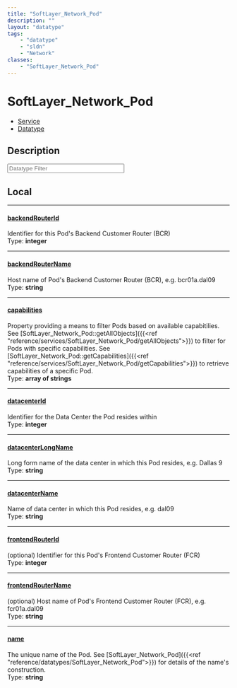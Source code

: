 ```yaml
---
title: "SoftLayer_Network_Pod"
description: ""
layout: "datatype"
tags:
    - "datatype"
    - "sldn"
    - "Network"
classes:
    - "SoftLayer_Network_Pod"
---
```


# SoftLayer_Network_Pod
<div id='service-datatype'>
    <ul id='sldn-reference-tabs'>
    <li id='service'> <a href='/reference/services/SoftLayer_Network_Pod' >Service</a></li>    <li id='datatype'> <a href='/reference/datatypes/SoftLayer_Network_Pod' >Datatype</a></li>
    </ul>
</div>

## Description 








<!-- Filer BEGIN -->
<div class="view-filters">
        <div class="clearfix">
            <div class="search-input-box">
                <input placeholder="Datatype Filter" onkeyup="titleSearch(inputId='prop-input', divId='properties', elementClass='prop-row')" 
                    type="text" id="prop-input" value="" size="30" maxlength="128" class="form-text">
            </div>
        </div>
</div>
<!-- Filer END -->

<div id="properties" class="content">
<div id="localProperties" class="prop-content" >

## Local
<div class="prop-row">

-----
[backendRouterId]: #backendrouterid
#### [backendRouterId]
Identifier for this Pod's Backend Customer Router (BCR)  
<span class="type-label">Type: </span>**integer**  



</div>
<div class="prop-row">

-----
[backendRouterName]: #backendroutername
#### [backendRouterName]
Host name of Pod's Backend Customer Router (BCR), e.g. bcr01a.dal09  
<span class="type-label">Type: </span>**string**  



</div>
<div class="prop-row">

-----
[capabilities]: #capabilities
#### [capabilities]
Property providing a means to filter Pods based on available capabitilies. See [SoftLayer_Network_Pod::getAllObjects]({{<ref "reference/services/SoftLayer_Network_Pod/getAllObjects">}}) to filter for Pods with specific capabilities. See [SoftLayer_Network_Pod::getCapabilities]({{<ref "reference/services/SoftLayer_Network_Pod/getCapabilities">}}) to retrieve capabilities of a specific Pod.   
<span class="type-label">Type: </span>**array of strings**  



</div>
<div class="prop-row">

-----
[datacenterId]: #datacenterid
#### [datacenterId]
Identifier for the Data Center the Pod resides within  
<span class="type-label">Type: </span>**integer**  



</div>
<div class="prop-row">

-----
[datacenterLongName]: #datacenterlongname
#### [datacenterLongName]
Long form name of the data center in which this Pod resides, e.g. Dallas 9  
<span class="type-label">Type: </span>**string**  



</div>
<div class="prop-row">

-----
[datacenterName]: #datacentername
#### [datacenterName]
Name of data center in which this Pod resides, e.g. dal09  
<span class="type-label">Type: </span>**string**  



</div>
<div class="prop-row">

-----
[frontendRouterId]: #frontendrouterid
#### [frontendRouterId]
(optional) Identifier for this Pod's Frontend Customer Router (FCR)  
<span class="type-label">Type: </span>**integer**  



</div>
<div class="prop-row">

-----
[frontendRouterName]: #frontendroutername
#### [frontendRouterName]
(optional) Host name of Pod's Frontend Customer Router (FCR), e.g. fcr01a.dal09  
<span class="type-label">Type: </span>**string**  



</div>
<div class="prop-row">

-----
[name]: #name
#### [name]
The unique name of the Pod. See [SoftLayer_Network_Pod]({{<ref "reference/datatypes/SoftLayer_Network_Pod">}}) for details of the name's construction.   
<span class="type-label">Type: </span>**string**  



</div>
</div>
<!-- LOCAL PROPERTY END -->

</div>


